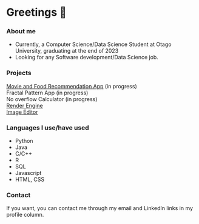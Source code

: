 # Greetings 👋

### About me
- Currently, a Computer Science/Data Science Student at Otago University, graduating at the end of 2023
- Looking for any Software development/Data Science job.

### Projects
[Movie and Food Recommendation App](https://github.com/vicmon810/COSC345) (in progress)<br>
Fractal Pattern App (in progress)<br>
No overflow Calculator (in progress)<br>
[Render Engine](https://github.com/andre2410/renderengine)<br>
[Image Editor](https://github.com/andre2410/ImageEditor)<br>

### Languages I use/have used
- Python
- Java
- C/C++
- R
- SQL
- Javascript
- HTML, CSS

### Contact
If you want, you can contact me through my email and LinkedIn links in my profile column.
